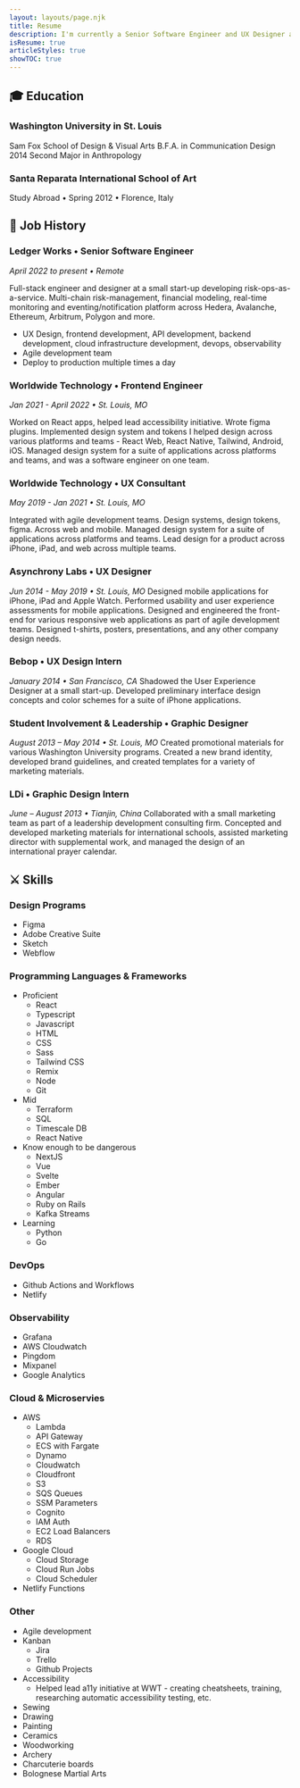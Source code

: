 ```yaml
---
layout: layouts/page.njk
title: Resume
description: I'm currently a Senior Software Engineer and UX Designer at Ledger Works in St. Louis.
isResume: true
articleStyles: true
showTOC: true
---
```


## 🎓 Education

### Washington University in St. Louis

Sam Fox School of Design & Visual Arts
B.F.A. in Communication Design 2014
Second Major in Anthropology

### Santa Reparata International School of Art

Study Abroad • Spring 2012 • Florence, Italy

## 💼 Job History

### Ledger Works • Senior Software Engineer

_April 2022 to present • Remote_

Full-stack engineer and designer at a small start-up developing risk-ops-as-a-service. Multi-chain risk-management, financial modeling, real-time monitoring and eventing/notification platform across Hedera, Avalanche, Ethereum, Arbitrum, Polygon and more.

- UX Design, frontend development, API development, backend development, cloud infrastructure development, devops, observability
- Agile development team
- Deploy to production multiple times a day

### Worldwide Technology • Frontend Engineer

_Jan 2021 - April 2022 • St. Louis, MO_

Worked on React apps, helped lead accessibility initiative. Wrote figma plugins. Implemented design system and tokens I helped design across various platforms and teams - React Web, React Native, Tailwind, Android, iOS. Managed design system for a suite of applications across platforms and teams, and was a software engineer on one team.

### Worldwide Technology • UX Consultant

_May 2019 - Jan 2021 • St. Louis, MO_

Integrated with agile development teams. Design systems, design tokens, figma. Across web and mobile. Managed design system for a suite of applications across platforms and teams. Lead design for a product across iPhone, iPad, and web across multiple teams.

### Asynchrony Labs • UX Designer

_Jun 2014 - May 2019 • St. Louis, MO_
Designed mobile applications for iPhone, iPad and Apple Watch. Performed usability and user experience assessments for mobile applications. Designed and engineered the front-end for various responsive web applications as part of agile development teams. Designed t-shirts, posters, presentations, and any other company design needs.

### Bebop • UX Design Intern

_January 2014 • San Francisco, CA_
Shadowed the User Experience Designer at a small start-up. Developed preliminary interface design concepts and color schemes for a suite of iPhone applications.

### Student Involvement & Leadership • Graphic Designer

_August 2013 – May 2014 • St. Louis, MO_
Created promotional materials for various Washington University programs. Created a new brand identity, developed brand guidelines, and created templates for a variety of marketing materials.

### LDi • Graphic Design Intern

_June – August 2013 • Tianjin, China_
Collaborated with a small marketing team as part of a leadership development consulting firm. Concepted and developed marketing materials for international schools, assisted marketing director with supplemental work, and managed the design of an international prayer calendar.

## ⚔️ Skills

### Design Programs

- Figma
- Adobe Creative Suite
- Sketch
- Webflow

### Programming Languages & Frameworks

- Proficient
  - React
  - Typescript
  - Javascript
  - HTML
  - CSS
  - Sass
  - Tailwind CSS
  - Remix
  - Node
  - Git
- Mid
  - Terraform
  - SQL
  - Timescale DB
  - React Native
- Know enough to be dangerous
  - NextJS
  - Vue
  - Svelte
  - Ember
  - Angular
  - Ruby on Rails
  - Kafka Streams
- Learning
  - Python
  - Go

### DevOps

- Github Actions and Workflows
- Netlify

### Observability

- Grafana
- AWS Cloudwatch
- Pingdom
- Mixpanel
- Google Analytics

### Cloud & Microservies

- AWS
  - Lambda
  - API Gateway
  - ECS with Fargate
  - Dynamo
  - Cloudwatch
  - Cloudfront
  - S3
  - SQS Queues
  - SSM Parameters
  - Cognito
  - IAM Auth
  - EC2 Load Balancers
  - RDS
- Google Cloud
  - Cloud Storage
  - Cloud Run Jobs
  - Cloud Scheduler
- Netlify Functions

### Other

- Agile development
- Kanban
  - Jira
  - Trello
  - Github Projects
- Accessibility
  - Helped lead a11y initiative at WWT - creating cheatsheets, training, researching automatic accessibility testing, etc.
- Sewing
- Drawing
- Painting
- Ceramics
- Woodworking
- Archery
- Charcuterie boards
- Bolognese Martial Arts
